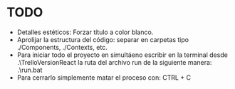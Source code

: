 # TODO  

 - Detalles estéticos: Forzar título a color blanco.
 - Aprolijar la estructura del código: separar en carpetas tipo ./Components, ./Contexts, etc.  
 - Para iniciar todo el proyecto en simultáeno escribir en la terminal desde .\TrelloVersionReact la ruta del archivo run de la siguiente manera: .\run.bat
 - Para cerrarlo simplemente matar el proceso con: CTRL + C

